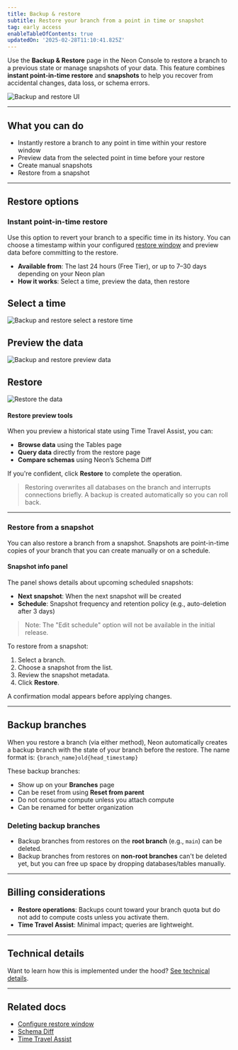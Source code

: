 ```yaml
---
title: Backup & restore
subtitle: Restore your branch from a point in time or snapshot
tag: early access
enableTableOfContents: true
updatedOn: '2025-02-28T11:10:41.825Z'
---
```


Use the **Backup & Restore** page in the Neon Console to restore a branch to a previous state or manage snapshots of your data. This feature combines **instant point-in-time restore** and **snapshots** to help you recover from accidental changes, data loss, or schema errors.

![Backup and restore UI](/docs/guides/backup_restore_ui.png)

---

## What you can do

- Instantly restore a branch to any point in time within your restore window
- Preview data from the selected point in time before your restore
- Create manual snapshots
- Restore from a snapshot

---

## Restore options

### Instant point-in-time restore

Use this option to revert your branch to a specific time in its history. You can choose a timestamp within your configured [restore window](/docs/manage/projects#configure-your-restore-window) and preview data before committing to the restore.

- **Available from**: The last 24 hours (Free Tier), or up to 7–30 days depending on your Neon plan
- **How it works**: Select a time, preview the data, then restore

<Steps>

## Select a time

![Backup and restore select a restore time](/docs/guides/backup_restore_select_time.png)

## Preview the data

![Backup and restore preview data](/docs/guides/backup_restore_select_time.png)

## Restore

![Restore the data](/docs/guides/backup_restore_select_time.png)

</Steps>

#### Restore preview tools

When you preview a historical state using Time Travel Assist, you can:

- **Browse data** using the Tables page
- **Query data** directly from the restore page
- **Compare schemas** using Neon’s Schema Diff

If you're confident, click **Restore** to complete the operation.

> Restoring overwrites all databases on the branch and interrupts connections briefly. A backup is created automatically so you can roll back.

---

### Restore from a snapshot

You can also restore a branch from a snapshot. Snapshots are point-in-time copies of your branch that you can create manually or on a schedule.

#### Snapshot info panel

The panel shows details about upcoming scheduled snapshots:

- **Next snapshot**: When the next snapshot will be created
- **Schedule**: Snapshot frequency and retention policy (e.g., auto-deletion after 3 days)

> Note: The "Edit schedule" option will not be available in the initial release.

To restore from a snapshot:

1. Select a branch.
2. Choose a snapshot from the list.
3. Review the snapshot metadata.
4. Click **Restore**.

A confirmation modal appears before applying changes.

---

## Backup branches

When you restore a branch (via either method), Neon automatically creates a backup branch with the state of your branch before the restore. The name format is: `{branch_name}old{head_timestamp}`

These backup branches:

- Show up on your **Branches** page
- Can be reset from using **Reset from parent**
- Do not consume compute unless you attach compute
- Can be renamed for better organization

### Deleting backup branches

- Backup branches from restores on the **root branch** (e.g., `main`) can be deleted.
- Backup branches from restores on **non-root branches** can't be deleted yet, but you can free up space by dropping databases/tables manually.

---

## Billing considerations

- **Restore operations**: Backups count toward your branch quota but do not add to compute costs unless you activate them.
- **Time Travel Assist**: Minimal impact; queries are lightweight.

---

## Technical details

Want to learn how this is implemented under the hood? [See technical details](#).

---

## Related docs

- [Configure restore window](./configure-restore-window.md)
- [Schema Diff](./schema-diff.md)
- [Time Travel Assist](./time-travel-assist.md)
